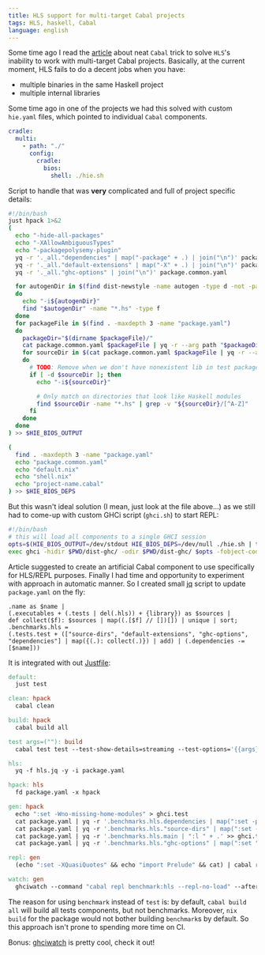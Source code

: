 ```yaml
---
title: HLS support for multi-target Cabal projects
tags: HLS, haskell, Cabal
language: english
---
```


Some time ago I read the [article](https://jade.fyi/blog/cabal-test-dev-trick/) about neat `Cabal` trick to solve `HLS`'s inability to work with multi-target Cabal projects. Basically, at the current moment, HLS fails to do a decent jobs when you have:

- multiple binaries in the same Haskell project
- multiple internal libraries

Some time ago in one of the projects we had this solved with custom `hie.yaml` files, which pointed to individual `Cabal` components.

```yaml
cradle:
  multi:
    - path: "./"
      config:
        cradle:
          bios:
            shell: ./hie.sh
```

Script to handle that was **very** complicated and full of project specific details:

```sh
#!/bin/bash
just hpack 1>&2
(
  echo "-hide-all-packages"
  echo "-XAllowAmbiguousTypes"
  echo "-packagepolysemy-plugin"
  yq -r '._all."dependencies" | map("-package" + .) | join("\n")' package.common.yaml
  yq -r '._all."default-extensions" | map("-X" + .) | join("\n")' package.common.yaml
  yq -r '._all."ghc-options" | join("\n")' package.common.yaml

  for autogenDir in $(find dist-newstyle -name autogen -type d -not -path "*/x/*" -not -path "*/t/*")
  do
    echo "-i${autogenDir}"
    find "$autogenDir" -name "*.hs" -type f
  done
  for packageFile in $(find . -maxdepth 3 -name "package.yaml")
  do
    packageDir="$(dirname $packageFile)/"
    cat package.common.yaml $packageFile | yq -r --arg path "$packageDir" --arg noTests "$NO_TEST" 'if 0 == ($noTests | length) then . else del(.tests) end | .. ."dependencies"? | select(.) | map(select(. | startswith("project-name") | not)) | flatten | .[] | "-package\(.)"'
    for sourceDir in $(cat package.common.yaml $packageFile | yq -r --arg path "$packageDir" --arg noTests "$NO_TEST" 'if 0 == ($noTests | length) then . else del(.tests) end | .. ."source-dirs"? | select(.) | flatten | .[] | "\($path)\(.)"')
    do
      # TODO: Remove when we don't have nonexistent lib in test package
      if [ -d $sourceDir ]; then
        echo "-i${sourceDir}"

        # Only match on directories that look like Haskell modules
        find $sourceDir -name "*.hs" | grep -v "${sourceDir}/[^A-Z]"
      fi
    done
  done
) >> $HIE_BIOS_OUTPUT

(
  find . -maxdepth 3 -name "package.yaml"
  echo "package.common.yaml"
  echo "default.nix"
  echo "shell.nix"
  echo "project-name.cabal"
) >> $HIE_BIOS_DEPS
```


But this wasn't ideal solution (I mean, just look at the file above...) as we still had to come-up with custom GHCi script (`ghci.sh`) to start REPL:

```sh
#!/bin/bash
# this will load all components to a single GHCI session
opts=$(HIE_BIOS_OUTPUT=/dev/stdout HIE_BIOS_DEPS=/dev/null ./hie.sh | tr '\n' ' ')
exec ghci -hidir $PWD/dist-ghc/ -odir $PWD/dist-ghc/ $opts -fobject-code -Wall -O0 +RTS -N -A128M -RTS
```

Article suggested to create an artificial Cabal component to use specifically for HLS/REPL purposes. Finally I had time and opportunity to experiment with approach in automatic manner. So I created small [jq](https://jqlang.github.io/jq/) script to update `package.yaml` on the fly:

```jq
.name as $name |
(.executables + (.tests | del(.hls)) + {library}) as $sources |
def collect($f): $sources | map((.[$f] // [])[]) | unique | sort;
.benchmarks.hls =
(.tests.test + (["source-dirs", "default-extensions", "ghc-options", "dependencies"] | map({(.): collect(.)}) | add) | (.dependencies -= [$name]))
```

It is integrated with out [Justfile](https://github.com/casey/just):

```Makefile
default:
  just test

clean: hpack
  cabal clean

build: hpack
  cabal build all

test args=(""): build
  cabal test test --test-show-details=streaming --test-options='{{args}}'

hls:
  yq -f hls.jq -y -i package.yaml

hpack: hls
  fd package.yaml -x hpack

gen: hpack
  echo ":set -Wno-missing-home-modules" > ghci.test
  cat package.yaml | yq -r '.benchmarks.hls.dependencies | map(":set -package " + .) | join("\n")' >> ghci.test
  cat package.yaml | yq -r '.benchmarks.hls."source-dirs" | map(":set -i" + .) | join("\n")' >> ghci.test
  cat package.yaml | yq -r '.benchmarks.hls.main | ":l " + .' >> ghci.test
  cat package.yaml | yq -r '.benchmarks.hls."ghc-options" | map(":set " + .) | join("\n")' >> ghci.test

repl: gen
  (echo ":set -XQuasiQuotes" && echo "import Prelude" && cat) | cabal repl benchmark:hls

watch: gen
  ghciwatch --command "cabal repl benchmark:hls --repl-no-load" --after-startup-ghci ':script ghci.test' --watch "." --restart-glob "package.yaml" --before-startup-shell "hpack" --test-ghci "Main.main" --no-interrupt-reloads --clear
```

The reason for using `benchmark` instead of `test` is: by default, `cabal build all` will build all tests components, but not benchmarks. Moreover, `nix build` for the package would not bother building `benchmark`s by default. So this approach isn't prone to spending more time on CI.

Bonus: [ghciwatch](https://github.com/MercuryTechnologies/ghciwatch) is pretty cool, check it out!